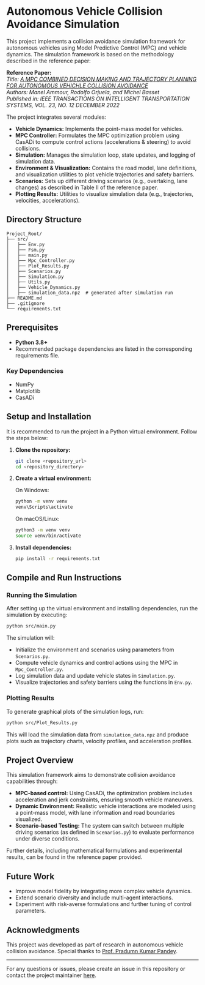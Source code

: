 # Autonomous Vehicle Collision Avoidance Simulation

This project implements a collision avoidance simulation framework for autonomous vehicles using Model Predictive Control (MPC) and vehicle dynamics. The simulation framework is based on the methodology described in the reference paper:

**Reference Paper:**  
*Title: [A MPC COMBINED DECISION MAKING AND TRAJECTORY PLANNING FOR AUTONOMOUS VEHICHLE COLLISION AVOIDANCE](https://ieeexplore.ieee.org/document/9913938)*  
*Authors: Manel Ammour, Rodolfo Orjuela, and Michel Basset*  
*Published in: IEEE TRANSACTIONS ON INTELLIGENT TRANSPORTATION SYSTEMS, VOL. 23, NO. 12 DECEMBER 2022*

The project integrates several modules:
- **Vehicle Dynamics:** Implements the point-mass model for vehicles.
- **MPC Controller:** Formulates the MPC optimization problem using CasADi to compute control actions (accelerations & steering) to avoid collisions.
- **Simulation:** Manages the simulation loop, state updates, and logging of simulation data.
- **Environment & Visualization:** Contains the road model, lane definitions, and visualization utilities to plot vehicle trajectories and safety barriers.
- **Scenarios:** Sets up different driving scenarios (e.g., overtaking, lane changes) as described in Table II of the reference paper.
- **Plotting Results:** Utilities to visualize simulation data (e.g., trajectories, velocities, accelerations).

## Directory Structure

```
Project_Root/
├── src/
│   ├── Env.py
│   ├── Fsm.py
│   ├── main.py
│   ├── Mpc_Controller.py
│   ├── Plot_Results.py
│   ├── Scenarios.py
│   ├── Simulation.py
│   ├── Utils.py
│   ├── Vehicle_Dynamics.py
│   ├── simulation_data.npz  # generated after simulation run
├── README.md
├── .gitignore
└── requirements.txt
```

## Prerequisites

- **Python 3.8+**
- Recommended package dependencies are listed in the corresponding requirements file.

### Key Dependencies
- NumPy
- Matplotlib
- CasADi

## Setup and Installation

It is recommended to run the project in a Python virtual environment. Follow the steps below:

1. **Clone the repository:**

   ```bash
   git clone <repository_url>
   cd <repository_directory>
   ```

2. **Create a virtual environment:**

   On Windows:
   ```bash
   python -m venv venv
   venv\Scripts\activate
   ```

   On macOS/Linux:
   ```bash
   python3 -m venv venv
   source venv/bin/activate
   ```

3. **Install dependencies:**

   ```bash
   pip install -r requirements.txt
   ```

## Compile and Run Instructions

### Running the Simulation
After setting up the virtual environment and installing dependencies, run the simulation by executing:

```bash
python src/main.py
```

The simulation will:
- Initialize the environment and scenarios using parameters from `Scenarios.py`.
- Compute vehicle dynamics and control actions using the MPC in `Mpc_Controller.py`.
- Log simulation data and update vehicle states in `Simulation.py`.
- Visualize trajectories and safety barriers using the functions in `Env.py`.

### Plotting Results
To generate graphical plots of the simulation logs, run:

```bash
python src/Plot_Results.py
```

This will load the simulation data from `simulation_data.npz` and produce plots such as trajectory charts, velocity profiles, and acceleration profiles.

## Project Overview

This simulation framework aims to demonstrate collision avoidance capabilities through:
- **MPC-based control:** Using CasADi, the optimization problem includes acceleration and jerk constraints, ensuring smooth vehicle maneuvers.
- **Dynamic Environment:** Realistic vehicle interactions are modeled using a point-mass model, with lane information and road boundaries visualized.
- **Scenario-based Testing:** The system can switch between multiple driving scenarios (as defined in `Scenarios.py`) to evaluate performance under diverse conditions.

Further details, including mathematical formulations and experimental results, can be found in the reference paper provided.

## Future Work

- Improve model fidelity by integrating more complex vehicle dynamics.
- Extend scenario diversity and include multi-agent interactions.
- Experiment with risk-averse formulations and further tuning of control parameters.

## Acknowledgments

This project was developed as part of research in autonomous vehicle collision avoidance. Special thanks to [Prof. Pradumn Kumar Pandey](https://scholar.google.co.in/citations?user=7kClcuYAAAAJ&hl=en).

---

For any questions or issues, please create an issue in this repository or contact the project maintainer [here](tamakuwala_vs@cs.iitr.ac.in).
